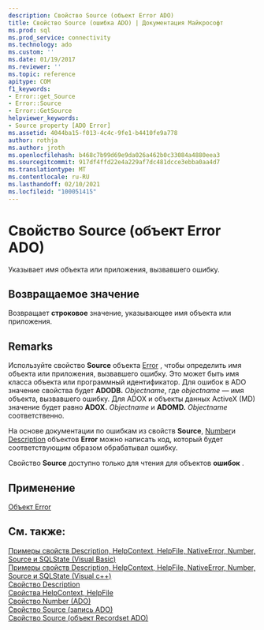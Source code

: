 ```yaml
---
description: Свойство Source (объект Error ADO)
title: Свойство Source (ошибка ADO) | Документация Майкрософт
ms.prod: sql
ms.prod_service: connectivity
ms.technology: ado
ms.custom: ''
ms.date: 01/19/2017
ms.reviewer: ''
ms.topic: reference
apitype: COM
f1_keywords:
- Error::get_Source
- Error::Source
- Error::GetSource
helpviewer_keywords:
- Source property [ADO Error]
ms.assetid: 4044ba15-f013-4c4c-9fe1-b4410fe9a778
author: rothja
ms.author: jroth
ms.openlocfilehash: b468c7b99d69e9da026a462b0c33084a4880eea3
ms.sourcegitcommit: 917df4ffd22e4a229af7dc481dcce3ebba0aa4d7
ms.translationtype: MT
ms.contentlocale: ru-RU
ms.lasthandoff: 02/10/2021
ms.locfileid: "100051415"
---
```

# <a name="source-property-ado-error"></a>Свойство Source (объект Error ADO)
Указывает имя объекта или приложения, вызвавшего ошибку.  
  
## <a name="return-value"></a>Возвращаемое значение  
 Возвращает **строковое** значение, указывающее имя объекта или приложения.  
  
## <a name="remarks"></a>Remarks  
 Используйте свойство **Source** объекта [Error](./error-object.md) , чтобы определить имя объекта или приложения, вызвавшего ошибку. Это может быть имя класса объекта или программный идентификатор. Для ошибок в ADO значение свойства будет **ADODB.** _Objectname_, где *objectname* — имя объекта, вызвавшего ошибку. Для ADOX и объекты данных ActiveX (MD) значение будет равно **ADOX.** _Objectname_ и **ADOMD.** _Objectname_ соответственно.  
  
 На основе документации по ошибкам из свойств **Source**, [Number](./number-property-ado.md)и [Description](./description-property.md) объектов **Error** можно написать код, который будет соответствующим образом обрабатывал ошибку.  
  
 Свойство **Source** доступно только для чтения для объектов **ошибок** .  
  
## <a name="applies-to"></a>Применение  
 [Объект Error](./error-object.md)  
  
## <a name="see-also"></a>См. также:  
 [Примеры свойств Description, HelpContext, HelpFile, NativeError, Number, Source и SQLState (Visual Basic)](./description-helpcontext-helpfile-nativeerror-number-source-example-vb.md)   
 [Примеры свойств Description, HelpContext, HelpFile, NativeError, Number, Source и SQLState (Visual c++)](./description-helpcontext-helpfile-nativeerror-number-source-example-vc.md)   
 [Свойство Description](./description-property.md)   
 [Свойства HelpContext, HelpFile](./helpcontext-helpfile-properties.md)   
 [Свойство Number (ADO)](./number-property-ado.md)   
 [Свойство Source (запись ADO)](./source-property-ado-record.md)   
 [Свойство Source (объект Recordset ADO)](./source-property-ado-recordset.md)